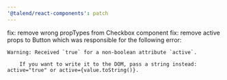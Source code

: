 ```yaml
---
'@talend/react-components': patch
---
```


fix: remove wrong propTypes from Checkbox component
fix: remove active props to Button which was responsible for the following error:

```
Warning: Received `true` for a non-boolean attribute `active`.
    
    If you want to write it to the DOM, pass a string instead: active="true" or active={value.toString()}.
```